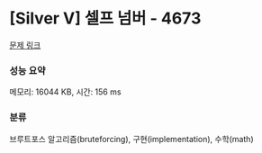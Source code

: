 # [Silver V] 셀프 넘버 - 4673 

[문제 링크](https://www.acmicpc.net/problem/4673) 

### 성능 요약

메모리: 16044 KB, 시간: 156 ms

### 분류

브루트포스 알고리즘(bruteforcing), 구현(implementation), 수학(math)

